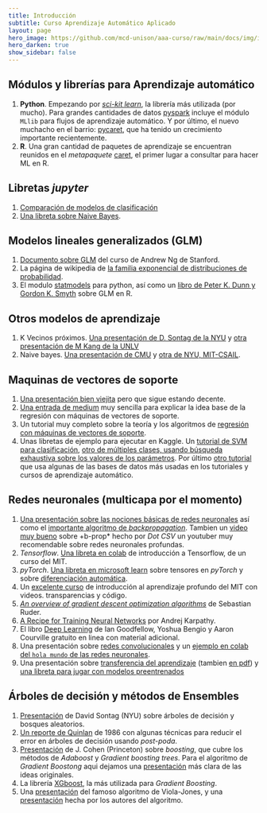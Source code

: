 ```yaml
---
title: Introducción 
subtitle: Curso Aprendizaje Automático Aplicado
layout: page
hero_image: https://github.com/mcd-unison/aaa-curso/raw/main/docs/img/intro-banner.jpeg
hero_darken: true
show_sidebar: false
---
```




## Módulos y librerías para Aprendizaje automático

1. **Python**. Empezando por [*sci-kit learn*](https://scikit-learn.org/), la librería más utilizada (por mucho). Para grandes cantidades de datos [pyspark](https://spark.apache.org/docs/latest/api/python/index.html) incluye el módulo `MLlib` para flujos de aprendizaje automático. Y por último, el nuevo muchacho en el barrio: [pycaret](https://pycaret.org), que ha tenido un crecimiento importante recientemente. 
2. **R**. Una gran cantidad de paquetes de aprendizaje se encuentran reunidos en el *metapaquete* [caret](https://topepo.github.io/caret/index.html), el primer lugar a consultar para hacer ML en R.

## Libretas *jupyter*

1. [Comparación de modelos de clasificación](https://colab.research.google.com/github/mcd-unison/aaa-curso/blob/main/ejemplos/plot_classifier_comparison.ipynb)
2. [Una libreta sobre Naive Bayes](https://colab.research.google.com/github/jakevdp/PythonDataScienceHandbook/blob/master/notebooks/05.05-Naive-Bayes.ipynb).


## Modelos lineales generalizados (GLM)

1. [Documento sobre GLM](https://see.stanford.edu/materials/aimlcs229/cs229-notes1.pdf) del curso de Andrew Ng de Stanford.
2. La página de wikipedia de [la familia exponencial de distribuciones de probabilidad](https://en.wikipedia.org/wiki/Exponential_family).
3. El modulo [statmodels](https://www.statsmodels.org/stable/index.html) para python, así como un [libro de Peter K. Dunn y Gordon K. Smyth](https://d1wqtxts1xzle7.cloudfront.net/61444643/Generalized_Linear_Models_With_Examples_in_R_-_Dunn20191206-26902-1wyc454.pdf?1575666085=&response-content-disposition=inline%3B+filename%3DSpringer_Texts_in_Statistics_Generalized.pdf&Expires=1644976171&Signature=XAljoYucQiNFVSvkjfXLhJLCK2my2VYBI4zXuekqBNZzgH8hKv1suPVXVBU8pX48nWSQ9fobuh9zfMGd9qnZfo7cINvdpCxiOukHD2RpYodnTDtmQf~~P2oEE1hcX6y2OlPLr4UekzaSeQpVfL4RjelZ3u7Xjn3lMrGEKab5-7s8qw7mIqCXCteT2Rd-Xpyjp7QuYP7VkO6di1eiuL3c4cwdjhQD4u4By0LmHjDOpkUTWsBqA1VY68TtyTBMm8qXdLqr2GqaJTV~XvNWxE~Rxtwd-Z7sx9ll7xES4zD1D4ni52RKWayQJwGoeNG~jF2o0gIfQkWbwv5L1exk9n4pFg__&Key-Pair-Id=APKAJLOHF5GGSLRBV4ZA) sobre GLM en R.

## Otros modelos de aprendizaje

1. K Vecinos próximos. [Una presentación de D. Sontag de la NYU](https://github.com/mcd-unison/aaa-curso/raw/main/slides/knn-ny.pdf) y [otra presentación de M Kang de la UNLV](https://mkang.faculty.unlv.edu/teaching/CS489_689/05.KNN.pdf)
2. Naive bayes. [Una presentación de CMU](https://www.cs.cmu.edu/~10601b/slides/NBayes.pdf) y [otra de NYU, MIT-CSAIL](https://people.csail.mit.edu/dsontag/courses/ml12/slides/lecture17.pdf). 

## Maquinas de vectores de soporte

1. [Una presentación bien viejita](https://github.com/mcd-unison/aaa-curso/raw/main/slides/svm_presentacion.pdf) pero que sigue estando decente.
2. [Una entrada de medium](https://towardsdatascience.com/an-introduction-to-support-vector-regression-svr-a3ebc1672c2) muy sencilla para explicar la idea base de la regresión con máquinas de vectores de soporte.
3. Un tutorial muy completo sobre la teoría y los algoritmos de [regresión con máquinas de vectores de soporte](https://alex.smola.org/papers/2004/SmoSch04.pdf).
4. Unas libretas de ejemplo para ejecutar en Kaggle. Un [tutorial de SVM para clasificación](https://www.kaggle.com/prashant111/svm-classifier-tutorial), [otro de múltiples clases, usando búsqueda exhaustiva sobre los valores de los parámetros](https://www.kaggle.com/pranathichunduru/svm-for-multiclass-classification/notebook). Por último [otro tutorial](https://www.kaggle.com/faressayah/support-vector-machine-pca-tutorial-for-beginner/notebook) que usa algunas de las bases de datos más usadas en los tutoriales y cursos de aprendizaje automático.


## Redes neuronales (multicapa por el momento)

1. [Una presentación sobre las nociones básicas de redes neuronales](https://github.com/mcd-unison/aaa-curso/raw/main/slides/neural-networks.pdf) así como el [importante algoritmo de *backpropagation*](https://github.com/mcd-unison/aaa-curso/raw/main/slides/backpropagation.pdf). Tambien un [video muy bueno](https://www.youtube.com/watch?v=eNIqz_noix8&t=1s) sobre +b-prop* hecho por *Dot CSV* un youtuber muy recomendable sobre redes neuronales profundas.
2. *Tensorflow*. [Una libreta en colab](https://colab.research.google.com/github/aamini/introtodeeplearning/blob/master/lab1/Part1_TensorFlow.ipynb) de introducción a Tensorflow, de un curso del MIT.
3. *pyTorch*. [Una libreta en microsoft learn](https://docs.microsoft.com/es-mx/learn/modules/intro-machine-learning-pytorch/2-tensors?WT.mc_id=aiml-7486-cxa) sobre tensores en *pyTorch* y sobre [diferenciación automática](https://docs.microsoft.com/es-mx/learn/modules/intro-machine-learning-pytorch/6-autograd?WT.mc_id=aiml-7486-cxa).
4. Un [excelente curso](http://introtodeeplearning.com) de introducción al aprendizaje profundo del MIT con videos. transparencias y código.
5. [*An overview of gradient descent optimization algorithms*](https://ruder.io/optimizing-gradient-descent/index.html) de Sebastian Ruder.
6. [A Recipe for Training Neural Networks](http://karpathy.github.io/2019/04/25/recipe/) por Andrej Karpathy.
7. El libro [Deep Learning](https://www.deeplearningbook.org) de Ian Goodfellow, Yoshua Bengio y Aaron Courville gratuito en linea con material adicional.
8. Una presentación sobre [redes convolucionales](https://github.com/mcd-unison/aaa-curso/raw/main/slides/convolucionales.pdf) y un [ejemplo en colab del `hola mundo` de las redes neuronales](https://colab.research.google.com/github/aamini/introtodeeplearning/blob/master/lab2/Part1_MNIST.ipynb).
9. Una presentación sobre [transferencia del aprendizaje](https://github.com/mcd-unison/aaa-curso/raw/main/slides/transfer_learning.pptx) (tambien [en pdf](https://github.com/mcd-unison/aaa-curso/raw/main/slides/transfer_learning.pdf)) y [una libreta para jugar con modelos preentrenados](https://colab.research.google.com/github/mcd-unison/aaa-curso/blob/main/ejemplos/transfer.ipynb)

## Árboles de decisión y métodos de Ensembles

1. [Presentación](https://people.csail.mit.edu/dsontag/courses/ml16/slides/lecture11.pdf) de David Sontag (NYU) sobre árboles de decisión y bosques aleatorios.
2. [Un reporte de Quinlan](https://citeseerx.ist.psu.edu/viewdoc/download?doi=10.1.1.18.4267&rep=rep1&type=pdf) de 1986 con algunas técnicas para reducir el error en árboles de decisión usando *post-poda*.
3. [Presentación](https://scholar.princeton.edu/sites/default/files/bstewart/files/boosting.pdf) de J. Cohen (Princeton) sobre *boosting*, que cubre los métodos de *Adaboost* y *Gradient boosting trees*. Para el algoritmo de *Gradient Boostong* aqui dejamos una [presentación](https://www.ccs.neu.edu/home/vip/teach/MLcourse/4_boosting/slides/gradient_boosting.pdf) más clara de las ideas originales.
4. La librería [XGboost](https://xgboost.readthedocs.io/en/stable/), la más utilizada para *Gradient Boosting*.
5. Una [presentación](https://www.cs.ubc.ca/~lowe/425/slides/13-ViolaJones.pdf) del famoso algoritmo de Viola-Jones, y una [presentación](https://www.google.com/url?sa=t&rct=j&q=&esrc=s&source=web&cd=&cad=rja&uact=8&ved=2a[…]a-Jones%2520presentation.ppt&usg=AOvVaw0XtfrKMk_OnA9HawvyZ6vI) hecha por los autores del algoritmo.
